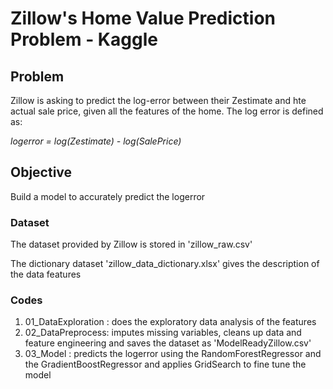 # Zillow's Home Value Prediction Problem - Kaggle

## Problem
Zillow is asking to predict the log-error between their Zestimate and hte actual sale price, given all the features of the home. The log error is defined as:

  *logerror = log(Zestimate) - log(SalePrice)*

## Objective
Build a model to accurately predict the logerror

### Dataset
The dataset provided by Zillow is stored in 'zillow_raw.csv'

The dictionary dataset 'zillow_data_dictionary.xlsx' gives the description of the data features

### Codes
1) 01_DataExploration : does the exploratory data analysis of the features
2) 02_DataPreprocess: imputes missing variables, cleans up data and feature engineering and saves the dataset as 'ModelReadyZillow.csv'
3) 03_Model : predicts the logerror using the RandomForestRegressor and the GradientBoostRegressor and applies GridSearch to fine tune the model
